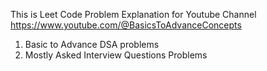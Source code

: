 This is Leet Code Problem Explanation for Youtube Channel 
https://www.youtube.com/@BasicsToAdvanceConcepts

1. Basic to Advance DSA problems
2. Mostly Asked Interview Questions Problems

